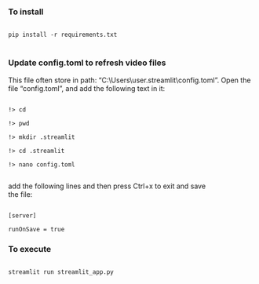 
### To install
<code>
pip install -r requirements.txt
</code>
<br/>

### Update config.toml to refresh video files
This file often store in path: “C:\Users\user\.streamlit\config.toml”.
Open the file “config.toml”, and add the following text in it:

<code>
!> cd <br/>
!> pwd <br/>
!> mkdir .streamlit <br/>
!> cd .streamlit <br/>
!> nano config.toml <br/>
</code>

add the following lines and then press Ctrl+x to exit and save <br/>
the file:

<code>
[server] <br/>
runOnSave = true
</code>

### To execute
<code>
streamlit run streamlit_app.py 
</code>

